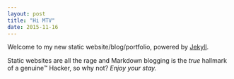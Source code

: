 ```yaml
---
layout: post
title: "Hi MTV"
date: 2015-11-16
---
```

Welcome to my new static website/blog/portfolio, powered by [Jekyll](http://jekyllrb.com).  

Static websites are all the rage and Markdown blogging is the _true_ hallmark of a genuine™ Hacker, so why not? *Enjoy your stay.*
